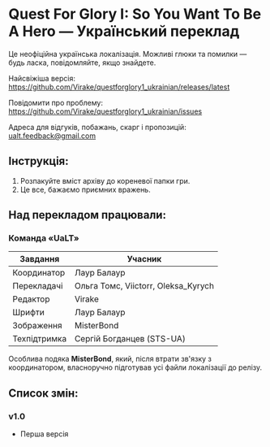 # Quest For Glory I: So You Want To Be A Hero — Український переклад

Це неофіційна українська локалізація. Можливі глюки та помилки — будь ласка, повідомляйте, якщо знайдете.

Найсвіжіша версія: https://github.com/Virake/questforglory1_ukrainian/releases/latest

Повідомити про проблему: https://github.com/Virake/questforglory1_ukrainian/issues

Адреса для відгуків, побажань, скарг і пропозицій: [ualt.feedback@gmail.com](mailto:ualt.feedback@gmail.com)

## Інструкція:
	
1) Розпакуйте вміст архіву до кореневої папки гри.
2) Це все, бажаємо приємних вражень.

## Над перекладом працювали:

### Команда «UaLT»
| Завдання     | Учасник                                                       |
| ------------ | ------------------------------------------------------------- |
| Координатор  | Лаур Балаур                                                   |
| Перекладачі  | Ольга Томс, Viictorr, Oleksa_Kyrych                           |
| Редактор     | Virake                                                        |
| Шрифти       | Лаур Балаур                                                   |
| Зображення   | MisterBond                                                    |
| Техпідтримка | Сергій Богданцев (STS-UA)                                     |

Особлива подяка **MisterBond**, який, після втрати зв'язку з координатором, власноручно підготував усі файли локалізації до релізу.

## Список змін:

### v1.0

- Перша версія
